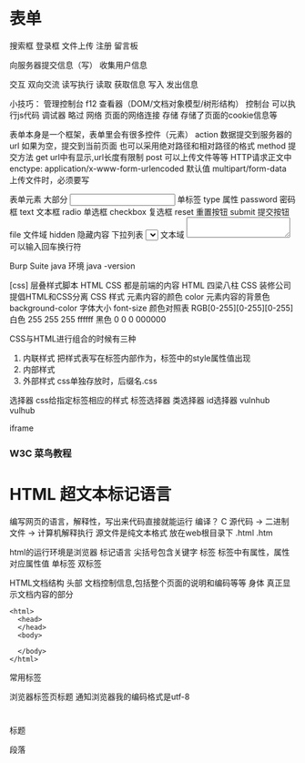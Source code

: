 # 表单

搜索框 登录框 文件上传 注册 留言板 

向服务器提交信息（写）
收集用户信息

交互
  双向交流
读写执行
  读取 获取信息
  写入 发出信息

小技巧： 管理控制台 f12 查看器（DOM/文档对象模型/树形结构）
控制台 可以执行js代码
调试器 略过
网络 页面的网络连接
存储 存储了页面的cookie信息等

<form></form>

表单本身是一个框架，表单里会有很多控件（元素）
action  数据提交到服务器的url
        如果为空，提交到当前页面
        也可以采用绝对路径和相对路径的格式
method  提交方法
  get url中有显示,url长度有限制
  post 可以上传文件等等 HTTP请求正文中
enctype:
  application/x-www-form-urlencoded  默认值
  multipart/form-data  上传文件时，必须要写

表单元素
  大部分
  <input/> 单标签
      type 属性
        password 密码框
        text     文本框
        radio    单选框
        checkbox 复选框
        reset    重置按钮
        submit   提交按钮
        file     文件域
        hidden   隐藏内容
      下拉列表
        <select>
          <options></options>
        </select>
      文本域
        <textarea></textarea>
        可以输入回车换行符

Burp Suite
  java 环境
  java -version

[css]
  层叠样式脚本
  HTML CSS 都是前端的内容
  HTML 四梁八柱
  CSS  装修公司
  提倡HTML和CSS分离
CSS 样式
  元素内容的颜色   color
  元素内容的背景色 background-color
  字体大小        font-size
颜色对照表 
RGB[0-255][0-255][0-255]
白色 255 255 255 ffffff
黑色 0 0 0 000000

CSS与HTML进行组合的时候有三种
1. 内联样式
  把样式表写在标签内部作为，标签中的style属性值出现
2. 内部样式
3. 外部样式
  css单独存放时，后缀名.css

选择器
  css给指定标签相应的样式
  标签选择器
  类选择器
  id选择器
vulnhub vulhub

iframe

### W3C 菜鸟教程

# HTML 超文本标记语言
编写网页的语言，解释性，写出来代码直接就能运行
  编译？
     C 源代码 -> 二进制文件 -> 计算机解释执行
源文件是纯文本格式
放在web根目录下
  .html
  .htm

html的运行环境是浏览器
标记语言
  尖括号包含关键字
  标签
    标签中有属性，属性对应属性值
    单标签
    双标签

HTML文档结构
  头部   文档控制信息,包括整个页面的说明和编码等等
  身体   真正显示文档内容的部分
```
<html>
  <head>
  </head>
  <body>

  </body>
</html>
```

常用标签
  <title></title> 浏览器标签页标题
  <meta charset="utf-8"> 通知浏览器我的编码格式是utf-8
  <h1></h1> 标题
  <p></p>   段落